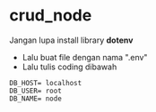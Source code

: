 # crud_node
Jangan lupa install library **dotenv**
- Lalu buat file dengan nama ".env"
- Lalu tulis coding dibawah 
```env
DB_HOST= localhost
DB_USER= root
DB_NAME= node
```
